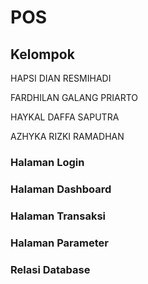 # POS
## Kelompok
HAPSI DIAN RESMIHADI

FARDHILAN GALANG PRIARTO

HAYKAL DAFFA SAPUTRA

AZHYKA RIZKI RAMADHAN

### Halaman Login

### Halaman Dashboard

### Halaman Transaksi

### Halaman Parameter

### Relasi Database
